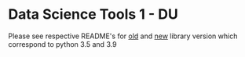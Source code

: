 # Data Science Tools 1 - DU

Please see respective README's for [old](dst_old_ver_py_libs/README.md) and [new](dst_new_ver_py_libs/README.md) library version which correspond to python 3.5 and 3.9
